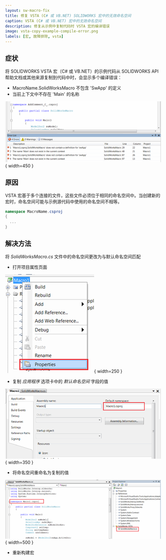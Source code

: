 ```yaml
---
layout: sw-macro-fix
title: 修复 VSTA (C# 或 VB.NET) SOLIDWORKS 宏中的无效命名空间
caption: VSTA (C# 或 VB.NET) 宏中的无效命名空间
description: 修复从示例中复制代码时 VSTA 宏的编译错误
image: vsta-copy-example-compile-error.png
labels: [宏, 故障排除, vsta]
---
```

## 症状

将 SOLIDWORKS VSTA 宏（C# 或 VB.NET）的示例代码从 SOLIDWORKS API 帮助文档或其他来源复制到代码中时，会显示多个编译错误：

* MacroName.SolidWorksMacro 不包含 'SwApp' 的定义
* 当前上下文中不存在 'Main' 的名称

![将示例代码从示例中复制到 VSTA 宏时出现编译错误](vsta-copy-example-compile-error.png){ width=450 }

## 原因

VSTA 宏基于多个连接的文件，这些文件必须位于相同的命名空间中。当创建新的宏时，命名空间可能与示例源代码中使用的命名空间不相等。

~~~ cs
namespace MacroName.csproj
{
  ...
}
~~~

## 解决方法

将 *SolidWorksMacro.cs* 文件中的命名空间更改为与默认命名空间匹配

* 打开项目属性页面

![VSTA 宏项目属性](project-properties.png){ width=250 }

* 复制 *应用程序* 选项卡中的 *默认命名空间* 字段的值

![VSTA 项目的默认命名空间](project-default-namespace.png){ width=350 }

* 将命名空间重命名为复制的值

![重命名命名空间以匹配默认命名空间](modified-namespace.png){ width=500 }

* 重新构建宏